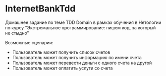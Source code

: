 # InternetBankTdd
Домашнее задание по теме TDD Domain в рамках обучения в Нетологии по курсу "Экстремальное программирование: пишем код, за который не стыдно"

Возможные сценарии:
- Пользователь может получить список счетов
- Пользователь может получить информацию по имени счета
- Пользователь может перевести деньги с одного счета на другой
- Пользователь может оплатить услуги со счета